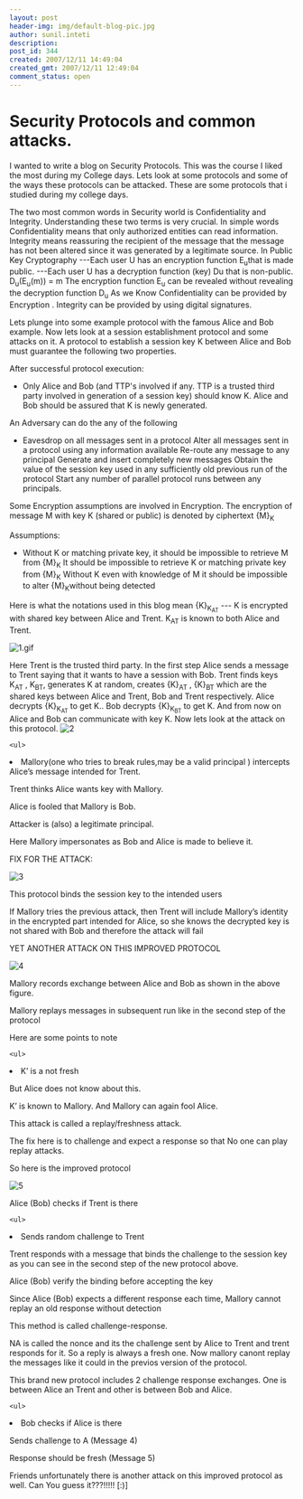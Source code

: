 ```yaml
---
layout: post
header-img: img/default-blog-pic.jpg
author: sunil.inteti
description: 
post_id: 344
created: 2007/12/11 14:49:04
created_gmt: 2007/12/11 12:49:04
comment_status: open
---
```


# Security Protocols and common attacks.

<p>I wanted to write a blog on Security Protocols. This was the course I liked the most during my College days. Lets look at some protocols and some of the ways these protocols can be attacked. These are some protocols that i studied during my college days.</p>
<p>The two most common words in Security world is Confidentiality and Integrity. Understanding these two terms is very crucial. In simple words Confidentiality means that only authorized entities can read information. Integrity means reassuring the recipient of the message that the message has not been altered since it was generated by a legitimate source.<!--more-->
In Public Key Cryptography
---Each user U has an encryption function E<sub>u</sub>that is made public.
---Each user U has a decryption function (key) Du that is non-public.
D<sub>u</sub>(E<sub>u</sub>(m)) = m
 The encryption function E<sub>u</sub> can be revealed without revealing the decryption function D<sub>u</sub>
As we Know Confidentiality can be provided by Encryption . Integrity can be provided by using digital signatures.</p>
<p>Lets plunge into some example protocol with the famous Alice and Bob example.
Now lets look at a session establishment protocol and some attacks on it. A protocol to establish a session key K between Alice and Bob must guarantee the following two properties.</p>
<p>After successful protocol execution:
     <ul>
 <li>  Only Alice and Bob (and TTP's involved if any. TTP is a trusted third party involved in   generation of a session key) should   know    K.
  Alice and Bob should be assured that K is newly generated.</li>
</ul></p>
<p>An Adversary can do the any of the following</p>
<ul>
<li>Eavesdrop on all messages sent in a protocol
Alter all messages sent in a protocol using any information available
Re-route any message to any principal
Generate and insert completely new messages
Obtain the value of the session key used in any sufficiently old previous run of the protocol
Start any number of parallel protocol runs between any principals.</li></ul>

<p>Some Encryption assumptions are involved in Encryption.
The encryption of message M with key K (shared or public) is denoted by ciphertext {M}<sub>K</sub></p>
<p>Assumptions:
    <ul>
<li>Without K or matching private key, it should be impossible to retrieve M from {M}<sub>K</sub>
It should be impossible to retrieve K or matching private key from {M}<sub>K</sub>
Without K even with knowledge of M it should be impossible to alter {M}<sub>K</sub>without being detected
</li></ul></p>
<p>Here is what the notations used in this blog mean
{K}<sub>K<sub>AT</sub></sub> --- K is encrypted with shared key between Alice and Trent.  K<sub>AT</sub>  is known to both Alice and Trent.</p>
<p><img src="http://xebee.xebia.in/wp-content/uploads/2007/12/1.gif" alt="1.gif" /></p>
<p>Here Trent is the trusted third party.
In the first step Alice sends a message to Trent saying that it wants to have a session with Bob.
Trent finds keys K<sub>AT</sub> , K<sub>BT</sub>, generates K at random, creates {K}<sub>AT</sub> , {K}<sub>BT</sub> which are the shared keys between Alice and Trent, Bob and Trent respectively.
Alice decrypts {K}<sub>K<sub>AT</sub></sub> to get K.. Bob decrypts {K}<sub>K<sub>BT</sub></sub> to get K. And from now on Alice and Bob can communicate with key K.
Now lets look at the attack on this protocol.
<img src="http://xebee.xebia.in/wp-content/uploads/2007/12/2.gif" alt="2" /></p>
<pre><code>&lt;ul&gt;
</code></pre>
<p><li>Mallory(one who tries to break rules,may be a valid principal ) intercepts Alice’s message intended for Trent.</p>
<p>Trent thinks Alice wants key with Mallory.</p>
<p>Alice is fooled that Mallory is Bob.</p>
<p>Attacker is (also) a legitimate principal.</p>
<p>Here Mallory impersonates as Bob and Alice is made to believe it.
</li>
</ul></p>
<p>FIX FOR THE ATTACK:</p>
<p><img src="http://xebee.xebia.in/wp-content/uploads/2007/12/3.gif" alt="3" /></p>
<p>This protocol binds the session key to the intended users</p>
<p>If Mallory tries the previous attack, then Trent will include Mallory’s identity in the encrypted part intended for Alice, so she knows the decrypted key is not shared with Bob and therefore the attack will fail</p>
<p>YET ANOTHER ATTACK ON THIS IMPROVED PROTOCOL</p>
<p><img src="http://xebee.xebia.in/wp-content/uploads/2007/12/4.gif" alt="4" /></p>
<p>Mallory records exchange between Alice and Bob as shown in the above figure.</p>
<p>Mallory replays messages in subsequent run like in the second step of the protocol</p>
<p>Here are some points to note</p>
<pre><code>&lt;ul&gt;
</code></pre>
<p><li>K’ is a not fresh</p>
<p>But Alice does not know about this.</p>
<p>K’ is known to Mallory. And Mallory can again fool Alice.</p>
<p>This attack is called a replay/freshness attack.
</li></ul></p>
<p>The fix here is to challenge and expect a response so that No one can play replay attacks.</p>
<p>So here is the improved protocol</p>
<p><img src="http://xebee.xebia.in/wp-content/uploads/2007/12/5.gif" alt="5" /></p>
<p>Alice (Bob) checks if Trent is there</p>
<pre><code>&lt;ul&gt;
</code></pre>
<p><li>Sends random challenge to Trent</p>
<p>Trent responds with a message that binds the challenge to the session key as you can see in the second step of the new protocol above.</p>
<p>Alice (Bob) verify the binding before accepting the key</li></ul></p>
<p>Since Alice (Bob) expects a different response each time, Mallory cannot replay an old response without detection</p>
<p>This method is called challenge-response.</p>
<p>NA is called the nonce and its the challenge sent by Alice to Trent and trent responds for it. So a reply is always a fresh one. Now mallory canont replay the messages like it could in the previos version of the protocol.</p>
<p>This brand new protocol includes 2 challenge response exchanges. One is between Alice an Trent and other is between Bob and Alice.</p>
<pre><code>&lt;ul&gt;
</code></pre>
<p><li>Bob checks if Alice is there</p>
<p>Sends challenge to A (Message 4)</p>
<p>Response should be fresh (Message 5)</li></ul></p>
<p>Friends unfortunately there is another attack on this improved protocol as well. Can You guess it???!!!!! [:)]</p>